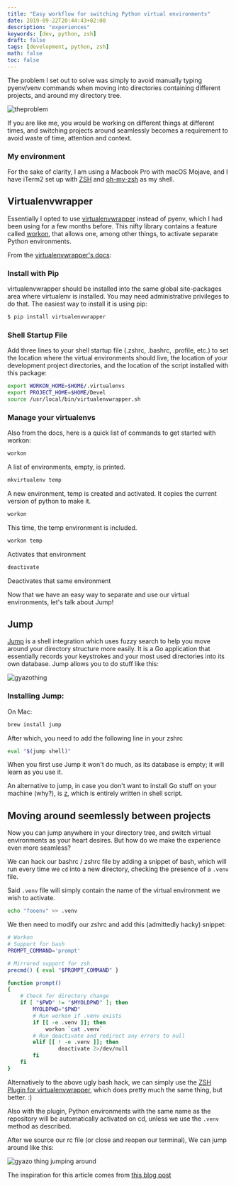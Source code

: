 ```yaml
---
title: "Easy workflow for switching Python virtual environments"
date: 2019-09-22T20:44:43+02:00
description: "experiences"
keywords: [dev, python, zsh]
draft: false
tags: [development, python, zsh]
math: false
toc: false
---
```


The problem I set out to solve was simply to avoid manually typing pyenv/venv commands
when moving into directories containing different projects, and around my directory tree.

![theproblem](https://i.gyazo.com/6ad3c719def2828f1f1f2dffc654c90a.gif)

If you are like me, you would be working on different things at different times, and
switching projects around seamlessly becomes a requirement to avoid waste of time, attention and context.

### My environment

For the sake of clarity, I am using a Macbook Pro with macOS Mojave, and I have iTerm2
set up with [ZSH](https://www.zsh.org/) and [oh-my-zsh](https://github.com/robbyrussell/oh-my-zsh) as my shell.

## Virtualenvwrapper

Essentially I opted to use [virtualenvwrapper](https://virtualenvwrapper.readthedocs.io/en/latest/#) instead of pyenv, which I had been using for a few months before.
This nifty library contains a feature called [workon](https://virtualenvwrapper.readthedocs.io/en/latest/command_ref.html#controlling-the-active-environment), that allows one, among other things, to activate separate Python environments.

From the [virtualenvwrapper's docs](https://virtualenvwrapper.readthedocs.io/en/latest/install.html):

### Install with Pip
virtualenvwrapper should be installed into the same global site-packages area where virtualenv is installed. You may need administrative privileges to do that. The easiest way to install it is using pip:

```bash
$ pip install virtualenvwrapper
```

### Shell Startup File

Add three lines to your shell startup file (.zshrc, .bashrc, .profile, etc.) to set the location where the virtual environments should live, the location of your development project directories, and the location of the script installed with this package:

```bash
export WORKON_HOME=$HOME/.virtualenvs
export PROJECT_HOME=$HOME/Devel
source /usr/local/bin/virtualenvwrapper.sh
```

### Manage your virtualenvs

Also from the docs, here is a quick list of commands to get started with workon:

```bash
workon
```
A list of environments, empty, is printed.

```bash
mkvirtualenv temp
```
A new environment, temp is created and activated.
It copies the current version of python to make it.

```bash
workon
```
This time, the temp environment is included.

```bash
workon temp
```
Activates that environment

```bash
deactivate
```
Deactivates that same environment


Now that we have an easy way to separate and use our virtual environments, let's talk about Jump!


## Jump

[Jump](https://github.com/gsamokovarov/jump) is a shell integration which uses fuzzy search to help you move around your directory structure more easily.
It is a Go application that essentially records your keystrokes and your most used directories
into its own database.
Jump allows you to do stuff like this:

![gyazothing](https://raw.githubusercontent.com/gsamokovarov/jump/master/assets/demo.gif)

###  Installing Jump:

On Mac:

```bash
brew install jump
```

After which, you need to add the following line in your zshrc

```bash
eval "$(jump shell)"
```

When you first use Jump it won't do much, as its database is empty; it will learn as you use it.

An alternative to jump, in case you don't want to install Go stuff on your machine (why?), is [z](https://github.com/rupa/z),
which is entirely written in shell script.


## Moving around seemlessly between projects

Now you can jump anywhere in your directory tree, and switch virtual environments as your heart desires.
But how do we make the experience even more seamless?

We can hack our bashrc / zshrc file by adding a snippet of bash, which will run every time we `cd` into a new directory, checking the presence of a `.venv` file.

Said `.venv` file will simply contain the name of the virtual environment we wish to activate.

```bash
echo "fooenv" >> .venv
```

We then need to modify our zshrc and add this (admittedly hacky) snippet:
```bash
# Workon
# Support for bash
PROMPT_COMMAND='prompt'

# Mirrored support for zsh.
precmd() { eval "$PROMPT_COMMAND" }

function prompt()
{
    # Check for directory change
    if [ "$PWD" != "$MYOLDPWD" ]; then
        MYOLDPWD="$PWD"
        # Run workon if .venv exists
        if [[ -e .venv ]]; then
            workon `cat .venv`
        # Run deactivate and redirect any errors to null
        elif [[ ! -e .venv ]]; then
                deactivate 2>/dev/null
        fi
    fi
}
```

Alternatively to the above ugly bash hack, we can simply use the [ZSH Plugin for virtualenvwrapper](https://github.com/robbyrussell/oh-my-zsh/tree/master/plugins/virtualenvwrapper), which does pretty much the same thing, but better. :)

Also with the plugin, Python environments with the same name as the repository will be automatically activated on cd, unless we use the `.venv` method as described.

After we source our rc file (or close and reopen our terminal),
We can jump around like this:

![gyazo thing jumping around](https://i.gyazo.com/9ffecfe8a17a51b022c1c53679dc0bb5.gif)

The inspiration for this article comes from [this blog post](https://justin.abrah.ms/dotfiles/zsh.html#sec-2-7)
